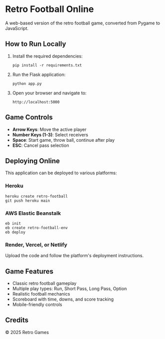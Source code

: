 # Retro Football Online

A web-based version of the retro football game, converted from Pygame to JavaScript.

## How to Run Locally

1. Install the required dependencies:
   ```
   pip install -r requirements.txt
   ```

2. Run the Flask application:
   ```
   python app.py
   ```

3. Open your browser and navigate to:
   ```
   http://localhost:5000
   ```

## Game Controls

- **Arrow Keys**: Move the active player
- **Number Keys (1-3)**: Select receivers
- **Space**: Start game, throw ball, continue after play
- **ESC**: Cancel pass selection

## Deploying Online

This application can be deployed to various platforms:

### Heroku
```
heroku create retro-football
git push heroku main
```

### AWS Elastic Beanstalk
```
eb init
eb create retro-football-env
eb deploy
```

### Render, Vercel, or Netlify
Upload the code and follow the platform's deployment instructions.

## Game Features

- Classic retro football gameplay
- Multiple play types: Run, Short Pass, Long Pass, Option
- Realistic football mechanics
- Scoreboard with time, downs, and score tracking
- Mobile-friendly controls

## Credits

© 2025 Retro Games
